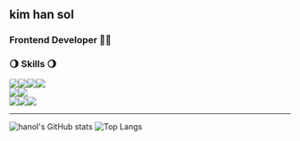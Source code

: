 
## kim han sol
### Frontend Developer 👋🏻
    
<h3>🌖 Skills  🌖</h3>
<div style="display:flex">
    <img src="https://img.shields.io/badge/html5-E34F26?style=for-the-badge&logo=html5&logoColor=white" style="border-radius:3px;"> 
    <img src="https://img.shields.io/badge/css-1572B6?style=for-the-badge&logo=css3&logoColor=white"> 
    <img src="https://img.shields.io/badge/javascript-F7DF1E?style=for-the-badge&logo=javascript&logoColor=black"> 
    <img src="https://img.shields.io/badge/react-61DAFB?style=for-the-badge&logo=react&logoColor=black"> 
</div>    
<div style="display:flex">
    <img src="https://img.shields.io/badge/node.js-339933?style=for-the-badge&logo=Node.js&logoColor=white">
    <img src="https://img.shields.io/badge/express-000000?style=for-the-badge&logo=express&logoColor=white">
</div>
<div style="display:flex">
    <img src="https://img.shields.io/badge/Notion-white?style=for-the-badge&logo=Notion&logoColor=black">
  <img src="https://img.shields.io/badge/git-F05032?style=for-the-badge&logo=git&logoColor=white">
    <img src="https://img.shields.io/badge/github-181717?style=for-the-badge&logo=github&logoColor=white">
</div>


<hr>

![hanol's GitHub stats](https://github-readme-stats.vercel.app/api?username=hanol2&show_icons=true&theme=transparent)
![Top Langs](https://github-readme-stats.vercel.app/api/top-langs/?username=hanol2&layout=compact&theme=transparent)


